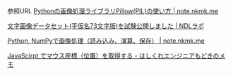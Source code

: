 参照URL
[Pythonの画像処理ライブラリPillow\(PIL\)の使い方 \| note\.nkmk\.me](https://note.nkmk.me/python-pillow-basic/)

[文字画像データセット\(平仮名73文字版\)を試験公開しました \| NDLラボ](https://lab.ndl.go.jp/cms/hiragana73)

[Python, NumPyで画像処理（読み込み、演算、保存） \| note\.nkmk\.me](https://note.nkmk.me/python-numpy-image-processing/)

[JavaScirpt でマウス座標（位置）を取得する \- はしくれエンジニアもどきのメモ](https://cartman0.hatenablog.com/entry/2015/06/29/022301)
